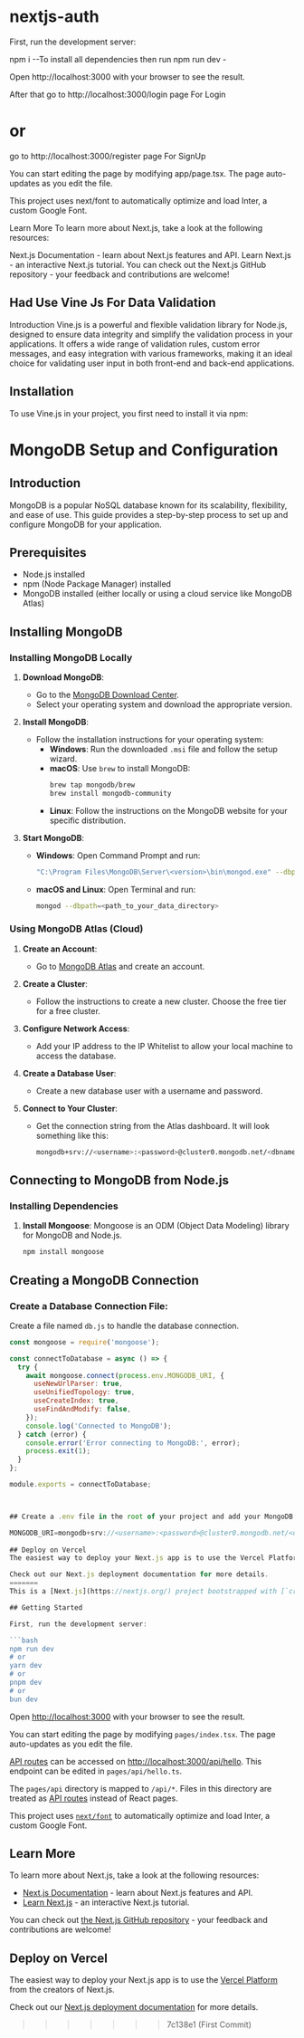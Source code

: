
# nextjs-auth
First, run the development server:

npm i --To install all dependencies
then run
npm run dev -

Open http://localhost:3000 with your browser to see the result.

After that go to http://localhost:3000/login page  For Login 
# or
 go to http://localhost:3000/register page For SignUp 
 
You can start editing the page by modifying app/page.tsx. The page auto-updates as you edit the file.

This project uses next/font to automatically optimize and load Inter, a custom Google Font.

Learn More
To learn more about Next.js, take a look at the following resources:

Next.js Documentation - learn about Next.js features and API.
Learn Next.js - an interactive Next.js tutorial.
You can check out the Next.js GitHub repository - your feedback and contributions are welcome!

## Had Use Vine Js For Data Validation

Introduction
Vine.js is a powerful and flexible validation library for Node.js, designed to ensure data integrity and simplify the validation process in your applications. It offers a wide range of validation rules, custom error messages, and easy integration with various frameworks, making it an ideal choice for validating user input in both front-end and back-end applications.

## Installation
To use Vine.js in your project, you first need to install it via npm:

# MongoDB Setup and Configuration

## Introduction
MongoDB is a popular NoSQL database known for its scalability, flexibility, and ease of use. This guide provides a step-by-step process to set up and configure MongoDB for your application.

## Prerequisites
- Node.js installed
- npm (Node Package Manager) installed
- MongoDB installed (either locally or using a cloud service like MongoDB Atlas)

## Installing MongoDB

### Installing MongoDB Locally

1. **Download MongoDB**:
   - Go to the [MongoDB Download Center](https://www.mongodb.com/try/download/community).
   - Select your operating system and download the appropriate version.

2. **Install MongoDB**:
   - Follow the installation instructions for your operating system:
     - **Windows**: Run the downloaded `.msi` file and follow the setup wizard.
     - **macOS**: Use `brew` to install MongoDB:
       ```bash
       brew tap mongodb/brew
       brew install mongodb-community
       ```
     - **Linux**: Follow the instructions on the MongoDB website for your specific distribution.

3. **Start MongoDB**:
   - **Windows**: Open Command Prompt and run:
     ```bash
     "C:\Program Files\MongoDB\Server\<version>\bin\mongod.exe" --dbpath=<path_to_your_data_directory>
     ```
   - **macOS and Linux**: Open Terminal and run:
     ```bash
     mongod --dbpath=<path_to_your_data_directory>
     ```

### Using MongoDB Atlas (Cloud)

1. **Create an Account**:
   - Go to [MongoDB Atlas](https://www.mongodb.com/cloud/atlas) and create an account.

2. **Create a Cluster**:
   - Follow the instructions to create a new cluster. Choose the free tier for a free cluster.

3. **Configure Network Access**:
   - Add your IP address to the IP Whitelist to allow your local machine to access the database.

4. **Create a Database User**:
   - Create a new database user with a username and password.

5. **Connect to Your Cluster**:
   - Get the connection string from the Atlas dashboard. It will look something like this:
     ```bash
     mongodb+srv://<username>:<password>@cluster0.mongodb.net/<dbname>?retryWrites=true&w=majority
     ```

## Connecting to MongoDB from Node.js

### Installing Dependencies

1. **Install Mongoose**:
   Mongoose is an ODM (Object Data Modeling) library for MongoDB and Node.js.
   ```bash
   npm install mongoose

## Creating a MongoDB Connection

### Create a Database Connection File:
Create a file named `db.js` to handle the database connection.

```javascript
const mongoose = require('mongoose');

const connectToDatabase = async () => {
  try {
    await mongoose.connect(process.env.MONGODB_URI, {
      useNewUrlParser: true,
      useUnifiedTopology: true,
      useCreateIndex: true,
      useFindAndModify: false,
    });
    console.log('Connected to MongoDB');
  } catch (error) {
    console.error('Error connecting to MongoDB:', error);
    process.exit(1);
  }
};

module.exports = connectToDatabase;



## Create a .env file in the root of your project and add your MongoDB connection string:

MONGODB_URI=mongodb+srv://<username>:<password>@cluster0.mongodb.net/<dbname>?retryWrites=true&w=majority
   
## Deploy on Vercel
The easiest way to deploy your Next.js app is to use the Vercel Platform from the creators of Next.js.

Check out our Next.js deployment documentation for more details.
=======
This is a [Next.js](https://nextjs.org/) project bootstrapped with [`create-next-app`](https://github.com/vercel/next.js/tree/canary/packages/create-next-app).

## Getting Started

First, run the development server:

```bash
npm run dev
# or
yarn dev
# or
pnpm dev
# or
bun dev
```

Open [http://localhost:3000](http://localhost:3000) with your browser to see the result.

You can start editing the page by modifying `pages/index.tsx`. The page auto-updates as you edit the file.

[API routes](https://nextjs.org/docs/api-routes/introduction) can be accessed on [http://localhost:3000/api/hello](http://localhost:3000/api/hello). This endpoint can be edited in `pages/api/hello.ts`.

The `pages/api` directory is mapped to `/api/*`. Files in this directory are treated as [API routes](https://nextjs.org/docs/api-routes/introduction) instead of React pages.

This project uses [`next/font`](https://nextjs.org/docs/basic-features/font-optimization) to automatically optimize and load Inter, a custom Google Font.

## Learn More

To learn more about Next.js, take a look at the following resources:

- [Next.js Documentation](https://nextjs.org/docs) - learn about Next.js features and API.
- [Learn Next.js](https://nextjs.org/learn) - an interactive Next.js tutorial.

You can check out [the Next.js GitHub repository](https://github.com/vercel/next.js/) - your feedback and contributions are welcome!

## Deploy on Vercel

The easiest way to deploy your Next.js app is to use the [Vercel Platform](https://vercel.com/new?utm_medium=default-template&filter=next.js&utm_source=create-next-app&utm_campaign=create-next-app-readme) from the creators of Next.js.

Check out our [Next.js deployment documentation](https://nextjs.org/docs/deployment) for more details.
>>>>>>> 7c138e1 (First Commit)
